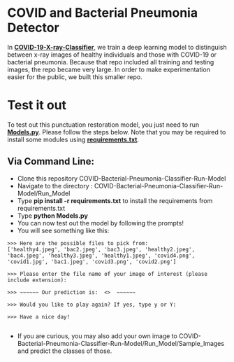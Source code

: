 # COVID and Bacterial Pneumonia Detector

In [__COVID-19-X-ray-Classifier__](https://github.com/vivianngo97/COVID-19-X-ray-Classifier), we train a deep learning model to distinguish between x-ray images of healthy individuals and those with COVID-19 or bacterial pneumonia. Because that repo included all training and testing images, the repo became very large. In order to make experimentation easier for the public, we built this smaller repo.


# Test it out

To test out this punctuation restoration model, you just need to run [__Models.py__](https://github.com/vivianngo97/COVID-Bacterial-Pneumonia-Classifier-Run-Model/blob/master/Run_Model/Models.py). Please follow the steps below. Note that you may be required to install some modules using [__requirements.txt__](https://github.com/vivianngo97/COVID-Bacterial-Pneumonia-Classifier-Run-Model/blob/master/Run_Model/requirements.txt).

## Via Command Line:
- Clone this repository COVID-Bacterial-Pneumonia-Classifier-Run-Model
- Navigate to the directory : COVID-Bacterial-Pneumonia-Classifier-Run-Model/Run_Model
- Type __pip install -r requirements.txt__ to install the requirements from requirements.txt
- Type __python Models.py__
- You can now test out the model by following the prompts!
- You will see something like this: 

<pre><code>>>> Here are the possible files to pick from:
['healthy4.jpeg', 'bac2.jpeg', 'bac3.jpeg', 'healthy2.jpeg', 'bac4.jpeg', 'healthy3.jpeg', 'healthy1.jpeg', 'covid4.png', 'covid1.jpg', 'bac1.jpeg', 'covid3.png', 'covid2.png'] 

>>> Please enter the file name of your image of interest (please include extension):

>>> ~~~~~~ Our prediction is:  <>  ~~~~~~

>>> Would you like to play again? If yes, type y or Y:

>>> Have a nice day!

</code></pre>

- If you are curious, you may also add your own image to COVID-Bacterial-Pneumonia-Classifier-Run-Model/Run_Model/Sample_Images and predict the classes of those.
